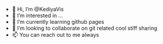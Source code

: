 - 👋 Hi, I’m @KediyaVis
- 👀 I’m interested in ...
- 🌱 I’m currently learning github pages
- 💞️ I’m looking to collaborate on git related cool stiff sharing
- 📫 You can reach out to me always

<!---
KediyaVis/KediyaVis is a ✨ special ✨ repository because its `README.md` (this file) appears on your GitHub profile.
You can click the Preview link to take a look at your changes.
--->
